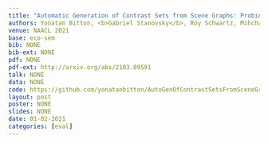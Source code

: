 ```yaml
---
title: "Automatic Generation of Contrast Sets from Scene Graphs: Probing the Compositional Consistency of GQA"
authors: Yonatan Bitton, <b>Gabriel Stanovsky</b>, Roy Schwartz, Mihchael Elhadad
venue: NAACL 2021
base: eco-sem
bib: NONE
bib-ext: NONE
pdf: NONE
pdf-ext: http://arxiv.org/abs/2103.09591
talk: NONE
data: NONE
code: https://github.com/yonatanbitton/AutoGenOfContrastSetsFromSceneGraphs
layout: post
poster: NONE
slides: NONE
date: 01-02-2021
categories: [eval]
---
```

